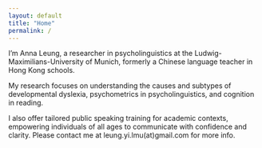```yaml
---
layout: default
title: "Home"
permalink: /
---
```


I’m Anna Leung, a researcher in psycholinguistics at the Ludwig-Maximilians-University of Munich, formerly a Chinese language teacher in Hong Kong schools. 

My research focuses on understanding the causes and subtypes of developmental dyslexia, psychometrics in psycholinguistics, and cognition in reading.

I also offer tailored public speaking training for academic contexts, empowering individuals of all ages to communicate with confidence and clarity. 
Please contact me at leung.yi.lmu(at)gmail.com for more info.
